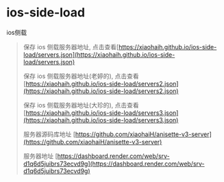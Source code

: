 # ios-side-load
ios侧载

> 保存 ios 侧载服务器地址, 点击查看[https://xiaohaih.github.io/ios-side-load/servers.json](https://xiaohaih.github.io/ios-side-load/servers.json)
>
> 保存 ios 侧载服务器地址(老婷的), 点击查看[https://xiaohaih.github.io/ios-side-load/servers2.json](https://xiaohaih.github.io/ios-side-load/servers2.json)
>
> 保存 ios 侧载服务器地址(大珍的), 点击查看[https://xiaohaih.github.io/ios-side-load/servers3.json](https://xiaohaih.github.io/ios-side-load/servers3.json)
>
> 服务器源码库地址 [https://github.com/xiaohaiH/anisette-v3-server](https://github.com/xiaohaiH/anisette-v3-server)
>
> 服务器地址 [https://dashboard.render.com/web/srv-d1q6d5juibrs73ecvd9g](https://dashboard.render.com/web/srv-d1q6d5juibrs73ecvd9g)
